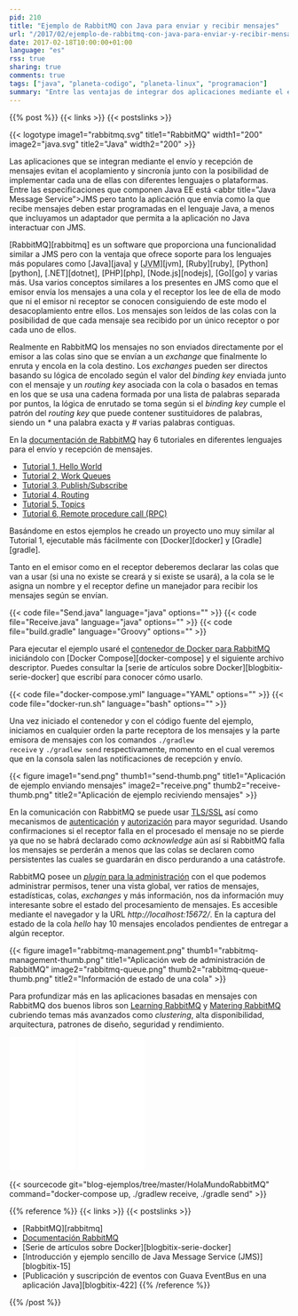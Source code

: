 ```yaml
---
pid: 210
title: "Ejemplo de RabbitMQ con Java para enviar y recibir mensajes"
url: "/2017/02/ejemplo-de-rabbitmq-con-java-para-enviar-y-recibir-mensajes/"
date: 2017-02-18T10:00:00+01:00
language: "es"
rss: true
sharing: true
comments: true
tags: ["java", "planeta-codigo", "planeta-linux", "programacion"]
summary: "Entre las ventajas de integrar dos aplicaciones mediante el envío de mensajes están que evita que estén acopladas y la comunicación es asíncrona. Con RabbitMQ también podremos implementar cada uno de ellas con el lenguaje de programación que prefiramos de entre las varias posibilidades para las que ofrece clientes y por esto último podemos preferir usarlo en vez de las especificación JMS propia de Java EE que nos obligaría a usar un servidor de aplicaciones que lo implemente, posiblemente JBoss/Wildfly o Weblogic en vez de Tomcat o Jetty. En el artículo incluyo un ejemplo para el lenguaje Java mostrando el envío y recepción de mensajes junto con la aplicación de administración que nos proporcionará información útil."
---
```


{{% post %}}
{{< links >}}
{{< postslinks >}}

{{< logotype image1="rabbitmq.svg" title1="RabbitMQ" width1="200" image2="java.svg" title2="Java" width2="200" >}}

Las aplicaciones que se integran mediante el envío y recepción de mensajes evitan el acoplamiento y sincronía junto con la posibilidad de implementar cada una de ellas con diferentes lenguajes o plataformas. Entre las especificaciones que componen Java EE está <abbr title=”Java Message Service”>JMS</abbr> pero tanto la aplicación que envía como la que recibe mensajes deben estar programadas en el lenguaje Java, a menos que incluyamos un adaptador que permita a la aplicación no Java interactuar con JMS.

[RabbitMQ][rabbitmq] es un software que proporciona una funcionalidad similar a JMS pero con la ventaja que ofrece soporte para los lenguajes más populares como [Java][java] y [<abbr title="Java Virtual Machine">JVM</abbr>][jvm], [Ruby][ruby], [Python][python], [.NET][dotnet], [PHP][php], [Node.js][nodejs], [Go][go] y varias más. Usa varios conceptos similares a los presentes en JMS como que el emisor envía los mensajes a una cola y el receptor los lee de ella de modo que ni el emisor ni receptor se conocen consiguiendo de este modo el desacoplamiento entre ellos. Los mensajes son leídos de las colas con la posibilidad de que cada mensaje sea recibido por un único receptor o por cada uno de ellos.

Realmente en RabbitMQ los mensajes no son enviados directamente por el emisor a las colas sino que se envían a un _exchange_ que finalmente lo enruta y encola en la cola destino. Los _exchanges_ pueden ser directos basando su lógica de encolado según el valor del _binding key_ enviada junto con el mensaje y un _routing key_ asociada con la cola o basados en temas en los que se usa una cadena formada por una lista de palabras separada por puntos, la lógica de enrutado se toma según si el _binding key_ cumple el patrón del _routing key_ que puede contener sustituidores de palabras, siendo un _*_ una palabra exacta y _#_ varias palabras contiguas.

En la [documentación de RabbitMQ](http://www.rabbitmq.com/documentation.html) hay 6 tutoriales en diferentes lenguajes para el envío y recepción de mensajes.

* [Tutorial 1, Hello World](http://www.rabbitmq.com/tutorials/tutorial-one-java.html)
* [Tutorial 2, Work Queues](http://www.rabbitmq.com/tutorials/tutorial-two-java.html)
* [Tutorial  3, Publish/Subscribe](http://www.rabbitmq.com/tutorials/tutorial-three-java.html)
* [Tutorial 4, Routing](http://www.rabbitmq.com/tutorials/tutorial-four-java.html)
* [Tutorial 5, Topics](http://www.rabbitmq.com/tutorials/tutorial-five-java.html)
* [Tutorial 6, Remote procedure call (RPC)](http://www.rabbitmq.com/tutorials/tutorial-six-java.html)

Basándome en estos ejemplos he creado un proyecto uno muy similar al Tutorial 1, ejecutable más fácilmente con [Docker][docker] y [Gradle][gradle].

Tanto en el emisor como en el receptor deberemos declarar las colas que van a usar (si una no existe se creará y si existe se usará), a la cola se le asigna un nombre y el receptor define un manejador para recibir los mensajes según se envían.

{{< code file="Send.java" language="java" options="" >}}
{{< code file="Receive.java" language="java" options="" >}}
{{< code file="build.gradle" language="Groovy" options="" >}}

Para ejecutar el ejemplo usaré el [contenedor de Docker para RabbitMQ](https://hub.docker.com/_/rabbitmq/) iniciándolo con [Docker Compose][docker-compose] y el siguiente archivo descriptor. Puedes consultar la [serie de artículos sobre Docker][blogbitix-serie-docker] que escribí para conocer cómo usarlo.

{{< code file="docker-compose.yml" language="YAML" options="" >}}
{{< code file="docker-run.sh" language="bash" options="" >}}

Una vez iniciado el contenedor y con el código fuente del ejemplo, iniciamos en cualquier orden la parte receptora de los mensajes y la parte emisora de mensajes con los comandos <code>./gradlew receive</code> y <code>./gradlew send</code> respectivamente, momento en el cual veremos que en la consola salen las notificaciones de recepción y envío.

<div class="media">
    {{< figure
        image1="send.png" thumb1="send-thumb.png" title1="Aplicación de ejemplo enviando mensajes"
        image2="receive.png" thumb2="receive-thumb.png" title2="Aplicación de ejemplo reciviendo mensajes" >}}
</div>

En la comunicación con RabbitMQ se puede usar [TLS/SSL](http://www.rabbitmq.com/ssl.html) así como mecanismos de [autenticación](http://www.rabbitmq.com/authentication.html) y [autorización](http://www.rabbitmq.com/access-control.html) para mayor seguridad. Usando confirmaciones si el receptor falla en el procesado el mensaje no se pierde ya que no se habrá declarado como _acknowledge_ aún así si RabbitMQ falla los mensajes se perderán a menos que las colas se declaren como persistentes las cuales se guardarán en disco perdurando a una catástrofe.

RabbitMQ posee un [_plugin_ para la administración](https://www.rabbitmq.com/management.html) con el que podemos administrar permisos, tener una vista global, ver ratios de mensajes, estadísticas, colas, _exchanges_ y más información, nos da información muy interesante sobre el estado del procesamiento de mensajes. Es accesible mediante el navegador y la URL _http\://localhost:15672/_. En la captura del estado de la cola _hello_ hay 10 mensajes encolados pendientes de entregar a algún receptor.

<div class="media">
    {{< figure
        image1="rabbitmq-management.png" thumb1="rabbitmq-management-thumb.png" title1="Aplicación web de administración de RabbitMQ"
        image2="rabbitmq-queue.png" thumb2="rabbitmq-queue-thumb.png" title2="Información de estado de una cola" >}}
</div>

Para profundizar más en las aplicaciones basadas en mensajes con RabbitMQ dos buenos libros son [Learning RabbitMQ](https://amzn.to/2lTGMQc) y [Matering RabbitMQ](https://amzn.to/2lW9qwF) cubriendo temas más avanzados como _clustering_, alta disponibilidad, arquitectura, patrones de diseño, seguridad y rendimiento.

<div class="media-amazon">
    <iframe style="width:120px;height:240px;" marginwidth="0" marginheight="0" scrolling="no" frameborder="0" src="//rcm-eu.amazon-adsystem.com/e/cm?lt1=_blank&bc1=000000&IS2=1&bg1=FFFFFF&fc1=000000&lc1=0000FF&t=blobit-21&o=30&p=8&l=as4&m=amazon&f=ifr&ref=as_ss_li_til&asins=1783984562&linkId=9bb0705e8a34f246d5530b141b0a690e"></iframe>
    <iframe style="width:120px;height:240px;" marginwidth="0" marginheight="0" scrolling="no" frameborder="0" src="//rcm-eu.amazon-adsystem.com/e/cm?lt1=_blank&bc1=000000&IS2=1&bg1=FFFFFF&fc1=000000&lc1=0000FF&t=blobit-21&o=30&p=8&l=as4&m=amazon&f=ifr&ref=as_ss_li_til&asins=1783981520&linkId=e87eebb622314cdf0c2c14fc32940264"></iframe>
</div>

{{< sourcecode git="blog-ejemplos/tree/master/HolaMundoRabbitMQ" command="docker-compose up, ./gradlew receive, ./gradle send" >}}

{{% reference %}}
{{< links >}}
{{< postslinks >}}
* [RabbitMQ][rabbitmq]
* [Documentación RabbitMQ](http://www.rabbitmq.com/documentation.html)
* [Serie de artículos sobre Docker][blogbitix-serie-docker]
* [Introducción y ejemplo sencillo de Java Message Service (JMS)][blogbitix-15]
* [Publicación y suscripción de eventos con Guava EventBus en una aplicación Java][blogbitix-422]
{{% /reference %}}

{{% /post %}}
